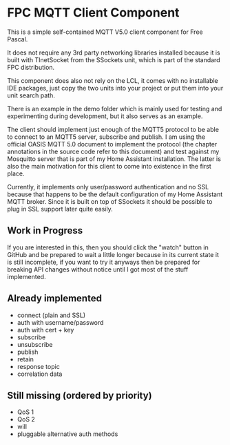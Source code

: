 # FPC MQTT Client Component

This is a simple self-contained MQTT V5.0 client component for Free Pascal.

It does not require any 3rd party networking libraries installed because it is built with TInetSocket from the SSockets unit, which is part of the standard FPC distribution.

This component does also not rely on the LCL, it comes with no installable IDE packages, just copy the two units into your project or put them into your unit search path.

There is an example in the demo folder which is mainly used for testing and experimenting during development, but it also serves as an example.

The client should implement just enough of the MQTT5 protocol to be able to connect to an MQTT5 server, subscribe and publish. I am using the official OASIS MQTT 5.0 document to implement the protocol (the chapter annotations in the source code refer to this document) and test against my Mosquitto server that is part of my Home Assistant installation. The latter is also the main motivation for this client to come into existence in the first place.

Currently, it implements only user/password authentication and no SSL because that happens to be the default configuration of my Home Assistant MQTT broker. Since it is built on top of SSockets it should be possible to plug in SSL support later quite easily.

## Work in Progress

If you are interested in this, then you should click the "watch" button in GitHub and be prepared to wait a little longer because in its current state it is still incomplete, if you want to try it anyways then be prepared for breaking API changes without notice until I got most of the stuff implemented.

## Already implemented

* connect (plain and SSL)
* auth with username/password
* auth with cert + key
* subscribe
* unsubscribe
* publish
* retain
* response topic
* correlation data

## Still missing (ordered by priority)

* QoS 1
* QoS 2
* will
* pluggable alternative auth methods
